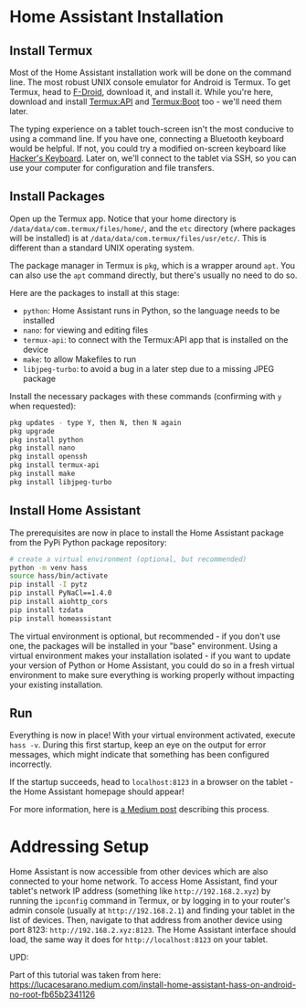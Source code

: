 # Home Assistant Installation

## Install Termux
Most of the Home Assistant installation work will be done on the command line. The most robust UNIX console emulator for Android is Termux. To get Termux, head to [F-Droid](https://f-droid.org/en/packages/com.termux/), download it, and install it. While you're here, download and install [Termux:API](https://f-droid.org/en/packages/com.termux.api/) and [Termux:Boot](https://f-droid.org/en/packages/com.termux.boot) too - we'll need them later.

The typing experience on a tablet touch-screen isn't the most conducive to using a command line. If you have one, connecting a Bluetooth keyboard would be helpful. If not, you could try a modified on-screen keyboard like [Hacker's Keyboard](https://f-droid.org/en/packages/org.pocketworkstation.pckeyboard/). Later on, we'll connect to the tablet via SSH, so you can use your computer for configuration and file transfers.

## Install Packages
Open up the Termux app. Notice that your home directory is `/data/data/com.termux/files/home/`, and the `etc` directory (where packages will be installed) is at `/data/data/com.termux/files/usr/etc/`. This is different than a standard UNIX operating system.

The package manager in Termux is `pkg`, which is a wrapper around `apt`. You can also use the `apt` command directly, but there's usually no need to do so.

Here are the packages to install at this stage:
- `python`: Home Assistant runs in Python, so the language needs to be installed
- `nano`: for viewing and editing files
- `termux-api`: to connect with the Termux:API app that is installed on the device
- `make`: to allow Makefiles to run
- `libjpeg-turbo`: to avoid a bug in a later step due to a missing JPEG package

Install the necessary packages with these commands (confirming with `y` when requested):
```bash
pkg updates - type Y, then N, then N again
pkg upgrade
pkg install python
pkg install nano
pkg install openssh
pkg install termux-api
pkg install make 
pkg install libjpeg-turbo
```

## Install Home Assistant
The prerequisites are now in place to install the Home Assistant package from the PyPi Python package repository:
```bash
# create a virtual environment (optional, but recommended)
python -m venv hass
source hass/bin/activate
pip install -I pytz
pip install PyNaCl==1.4.0
pip install aiohttp_cors
pip install tzdata
pip install homeassistant
```

The virtual environment is optional, but recommended - if you don't use one, the packages will be installed in your "base" environment. Using a virtual environment makes your installation isolated - if you want to update your version of Python or Home Assistant, you could do so in a fresh virtual environment to make sure everything is working properly without impacting your existing installation.

## Run
Everything is now in place! With your virtual environment activated, execute `hass -v`. During this first startup, keep an eye on the output for error messages, which might indicate that something has been configured incorrectly.

If the startup succeeds, head to `localhost:8123` in a browser on the tablet - the Home Assistant homepage should appear!

For more information, here is [a Medium post](https://lucacesarano.medium.com/install-home-assistant-hass-on-android-no-root-fb65b2341126) describing this process.

# Addressing Setup
Home Assistant is now accessible from other devices which are also connected to your home network. To access Home Assistant, find your tablet's network IP address (something like `http://192.168.2.xyz`) by running the `ipconfig` command in Termux, or by logging in to your router's admin console (usually at `http://192.168.2.1`) and finding your tablet in the list of devices. Then, navigate to that address from another device using port 8123: `http://192.168.2.xyz:8123`. The Home Assistant interface should load, the same way it does for `http://localhost:8123` on your tablet.



UPD:


Part of this tutorial was taken from here:
https://lucacesarano.medium.com/install-home-assistant-hass-on-android-no-root-fb65b2341126
